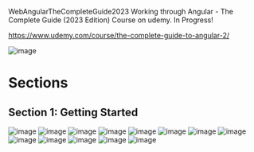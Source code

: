 WebAngularTheCompleteGuide2023
Working through Angular - The Complete Guide (2023 Edition) Course on udemy. In Progress! 

https://www.udemy.com/course/the-complete-guide-to-angular-2/

![image](https://media.githubusercontent.com/media/jacobmott/WebAngularTheCompleteGuide2023/main/Screenshots/GetStartedMasterAngular7.png)


# Sections


## Section 1: Getting Started

![image](https://media.githubusercontent.com/media/jacobmott/WebAngularTheCompleteGuide2023/main/Screenshots/Sec1GettingStarted1.png)
![image](https://media.githubusercontent.com/media/jacobmott/WebAngularTheCompleteGuide2023/main/Screenshots/Sec1GettingStarted2.png)
![image](https://media.githubusercontent.com/media/jacobmott/WebAngularTheCompleteGuide2023/main/Screenshots/Sec1GettingStarted3.png)
![image](https://media.githubusercontent.com/media/jacobmott/WebAngularTheCompleteGuide2023/main/Screenshots/Sec1GettingStarted4.png)
![image](https://media.githubusercontent.com/media/jacobmott/WebAngularTheCompleteGuide2023/main/Screenshots/Sec1GettingStarted5.png)
![image](https://media.githubusercontent.com/media/jacobmott/WebAngularTheCompleteGuide2023/main/Screenshots/Sec1GettingStarted6.png)
![image](https://media.githubusercontent.com/media/jacobmott/WebAngularTheCompleteGuide2023/main/Screenshots/Sec1GettingStarted7.png)
![image](https://media.githubusercontent.com/media/jacobmott/WebAngularTheCompleteGuide2023/main/Screenshots/Sec1GettingStarted8.png)
![image](https://media.githubusercontent.com/media/jacobmott/WebAngularTheCompleteGuide2023/main/Screenshots/Sec1GettingStarted9.png)
![image](https://media.githubusercontent.com/media/jacobmott/WebAngularTheCompleteGuide2023/main/Screenshots/Sec1GettingStarted10.png)
![image](https://media.githubusercontent.com/media/jacobmott/WebAngularTheCompleteGuide2023/main/Screenshots/Sec1GettingStarted11.png)
![image](https://media.githubusercontent.com/media/jacobmott/WebAngularTheCompleteGuide2023/main/Screenshots/Sec1GettingStarted12.png)
![image](https://media.githubusercontent.com/media/jacobmott/WebAngularTheCompleteGuide2023/main/Screenshots/Sec1GettingStarted13.png)










